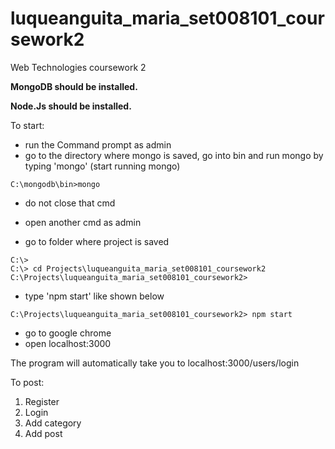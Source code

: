 # luqueanguita_maria_set008101_coursework2
Web Technologies coursework 2


**MongoDB should be installed.**

**Node.Js should be installed.**

To start:
- run the Command prompt as admin
- go to the directory where mongo is saved, go into bin and run mongo by typing 'mongo' (start running mongo) 
```
C:\mongodb\bin>mongo
```
- do not close that cmd

- open another cmd as admin
- go to folder where project is saved 
```
C:\>
C:\> cd Projects\luqueanguita_maria_set008101_coursework2
C:\Projects\luqueanguita_maria_set008101_coursework2>
```

- type 'npm start' like shown below

```
C:\Projects\luqueanguita_maria_set008101_coursework2> npm start
```

- go to google chrome
- open localhost:3000

The program will automatically take you to localhost:3000/users/login

To post:
1. Register
2. Login
3. Add category
4. Add post

